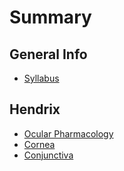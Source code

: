 # Summary

## General Info

* [Syllabus](README.md)

## Hendrix

* [Ocular Pharmacology](ocular-pharmacology.md)
* [Cornea](cornea.md)
* [Conjunctiva](conjunctiva.md)

